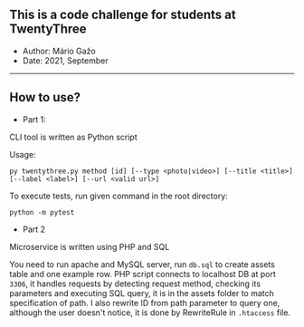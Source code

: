 ## This is a code challenge for students at TwentyThree
- Author: Mário Gažo
- Date: 2021, September
<hr>

## How to use?
- Part 1:

CLI tool is written as Python script

Usage: <br>
```
py twentythree.py method [id] [--type <photo|video>] [--title <title>] [--label <label>] [--url <valid url>]
```

To execute tests, run given command in the root directory:
```
python -m pytest
```

- Part 2

Microservice is written using PHP and SQL

You need to run apache and MySQL server, run `db.sql` to create assets table and one example row. PHP script connects to
localhost DB at port `3306`, it handles requests by detecting request method, checking its parameters and executing SQL 
query, it is in the assets folder to match specification of path. I also rewrite ID from path parameter to query one, 
although the user doesn't notice, it is done by RewriteRule in `.htaccess` file.

